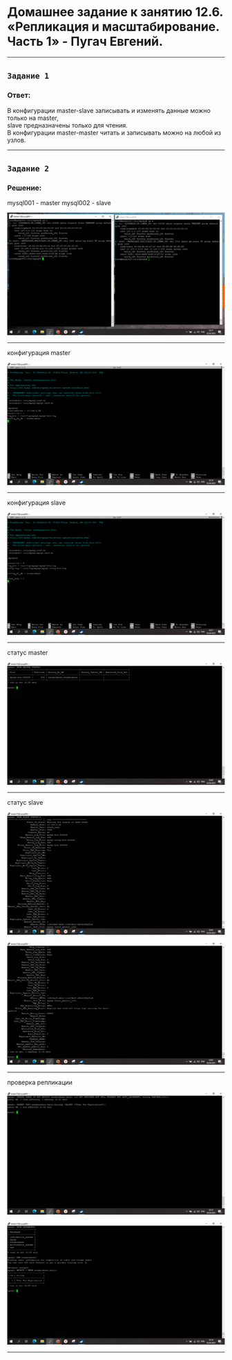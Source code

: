 # Домашнее задание к занятию 12.6. «Репликация и масштабирование. Часть 1» - Пугач Евгений.


---

## `Задание 1`

### Ответ:

В конфигурации master-slave записывать и изменять данные можно только на master,  
slave предназначены только для чтения.  
В конфигурации master-master читать и записывать можно на любой из узлов.

---

## `Задание 2`

### Решение:

mysql001 - master
mysql002 - slave

![Скриншот 1](https://github.com/PugachEV72/Images/blob/master/2023-04-02_23-17-07.png)

---

конфигурация master

![Скриншот 2](https://github.com/PugachEV72/Images/blob/master/2023-04-02_22-19-52.png)

---

конфигурация slave

![Скриншот 3](https://github.com/PugachEV72/Images/blob/master/2023-04-02_22-21-11.png)

---

статус master

![Скриншот 4](https://github.com/PugachEV72/Images/blob/master/2023-04-02_22-00-23.png)

---

статус slave

![Скриншот 5](https://github.com/PugachEV72/Images/blob/master/2023-04-02_22-02-13.png)

![Скриншот 6](https://github.com/PugachEV72/Images/blob/master/2023-04-02_22-02-52.png)

---

проверка репликации

![Скриншот 7](https://github.com/PugachEV72/Images/blob/master/2023-04-02_22-12-33.png)

![Скриншот 8](https://github.com/PugachEV72/Images/blob/master/2023-04-02_22-16-43.png)

---

